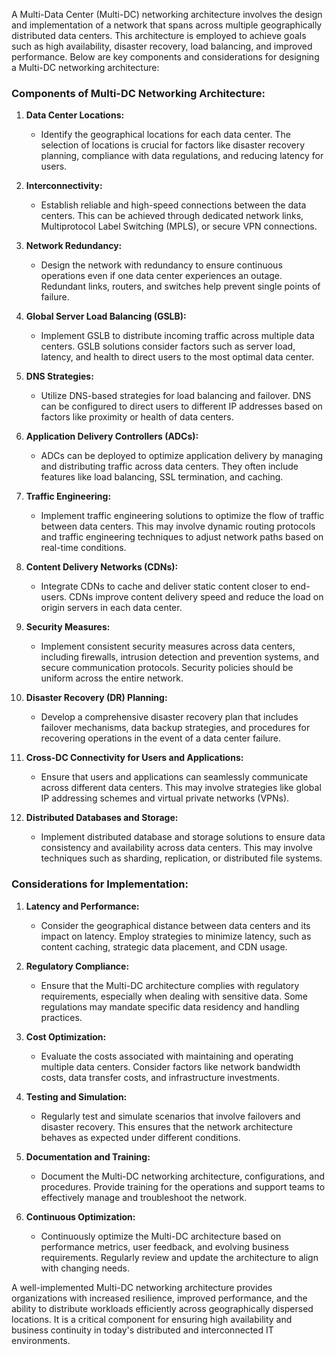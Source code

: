 A Multi-Data Center (Multi-DC) networking architecture involves the design and implementation of a network that spans across multiple geographically distributed data centers. This architecture is employed to achieve goals such as high availability, disaster recovery, load balancing, and improved performance. Below are key components and considerations for designing a Multi-DC networking architecture:

### Components of Multi-DC Networking Architecture:

1. **Data Center Locations:**
   - Identify the geographical locations for each data center. The selection of locations is crucial for factors like disaster recovery planning, compliance with data regulations, and reducing latency for users.

2. **Interconnectivity:**
   - Establish reliable and high-speed connections between the data centers. This can be achieved through dedicated network links, Multiprotocol Label Switching (MPLS), or secure VPN connections.

3. **Network Redundancy:**
   - Design the network with redundancy to ensure continuous operations even if one data center experiences an outage. Redundant links, routers, and switches help prevent single points of failure.

4. **Global Server Load Balancing (GSLB):**
   - Implement GSLB to distribute incoming traffic across multiple data centers. GSLB solutions consider factors such as server load, latency, and health to direct users to the most optimal data center.

5. **DNS Strategies:**
   - Utilize DNS-based strategies for load balancing and failover. DNS can be configured to direct users to different IP addresses based on factors like proximity or health of data centers.

6. **Application Delivery Controllers (ADCs):**
   - ADCs can be deployed to optimize application delivery by managing and distributing traffic across data centers. They often include features like load balancing, SSL termination, and caching.

7. **Traffic Engineering:**
   - Implement traffic engineering solutions to optimize the flow of traffic between data centers. This may involve dynamic routing protocols and traffic engineering techniques to adjust network paths based on real-time conditions.

8. **Content Delivery Networks (CDNs):**
   - Integrate CDNs to cache and deliver static content closer to end-users. CDNs improve content delivery speed and reduce the load on origin servers in each data center.

9. **Security Measures:**
   - Implement consistent security measures across data centers, including firewalls, intrusion detection and prevention systems, and secure communication protocols. Security policies should be uniform across the entire network.

10. **Disaster Recovery (DR) Planning:**
    - Develop a comprehensive disaster recovery plan that includes failover mechanisms, data backup strategies, and procedures for recovering operations in the event of a data center failure.

11. **Cross-DC Connectivity for Users and Applications:**
    - Ensure that users and applications can seamlessly communicate across different data centers. This may involve strategies like global IP addressing schemes and virtual private networks (VPNs).

12. **Distributed Databases and Storage:**
    - Implement distributed database and storage solutions to ensure data consistency and availability across data centers. This may involve techniques such as sharding, replication, or distributed file systems.

### Considerations for Implementation:

1. **Latency and Performance:**
   - Consider the geographical distance between data centers and its impact on latency. Employ strategies to minimize latency, such as content caching, strategic data placement, and CDN usage.

2. **Regulatory Compliance:**
   - Ensure that the Multi-DC architecture complies with regulatory requirements, especially when dealing with sensitive data. Some regulations may mandate specific data residency and handling practices.

3. **Cost Optimization:**
   - Evaluate the costs associated with maintaining and operating multiple data centers. Consider factors like network bandwidth costs, data transfer costs, and infrastructure investments.

4. **Testing and Simulation:**
   - Regularly test and simulate scenarios that involve failovers and disaster recovery. This ensures that the network architecture behaves as expected under different conditions.

5. **Documentation and Training:**
   - Document the Multi-DC networking architecture, configurations, and procedures. Provide training for the operations and support teams to effectively manage and troubleshoot the network.

6. **Continuous Optimization:**
   - Continuously optimize the Multi-DC architecture based on performance metrics, user feedback, and evolving business requirements. Regularly review and update the architecture to align with changing needs.

A well-implemented Multi-DC networking architecture provides organizations with increased resilience, improved performance, and the ability to distribute workloads efficiently across geographically dispersed locations. It is a critical component for ensuring high availability and business continuity in today's distributed and interconnected IT environments.
